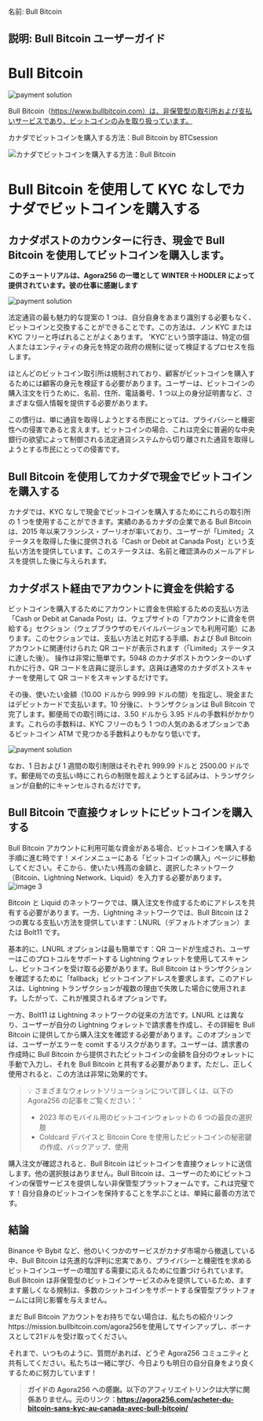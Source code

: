 名前: Bull Bitcoin

## 説明: Bull Bitcoin ユーザーガイド

# Bull Bitcoin

![payment solution](assets/cover.jpeg)

Bull Bitcoin（https://www.bullbitcoin.com）は、非保管型の取引所および支払いサービスであり、ビットコインのみを取り扱っています。

カナダでビットコインを購入する方法：Bull Bitcoin by BTCsession

![カナダでビットコインを購入する方法：Bull Bitcoin](https://youtu.be/aKs8bKwLjJQ)

# Bull Bitcoin を使用して KYC なしでカナダでビットコインを購入する

## カナダポストのカウンターに行き、現金で Bull Bitcoin を使用してビットコインを購入します。

**このチュートリアルは、Agora256 の一環として WINTER ☩ HODLER によって提供されています。彼の仕事に感謝します**

![payment solution](assets/1.jpeg)

法定通貨の最も魅力的な提案の 1 つは、自分自身をあまり識別する必要もなく、ビットコインと交換することができることです。この方法は、ノン KYC または KYC フリーと呼ばれることがよくあります。 'KYC'という頭字語は、特定の個人またはエンティティの身元を特定の政府の規制に従って検証するプロセスを指します。

ほとんどのビットコイン取引所は規制されており、顧客がビットコインを購入するためには顧客の身元を検証する必要があります。ユーザーは、ビットコインの購入注文を行うために、名前、住所、電話番号、1 つ以上の身分証明書など、さまざまな個人情報を提供する必要があります。

この慣行は、単に通貨を取得しようとする市民にとっては、プライバシーと機密性への侵害であると言えます。ビットコインの場合、これは完全に普遍的な中央銀行の欲望によって制御される法定通貨システムから切り離された通貨を取得しようとする市民にとっての侵害です。

## Bull Bitcoin を使用してカナダで現金でビットコインを購入する

カナダでは、KYC なしで現金でビットコインを購入するためにこれらの取引所の 1 つを使用することができます。実績のあるカナダの企業である Bull Bitcoin は、2015 年以来フランシス・プーリオが率いており、ユーザーが「Limited」ステータスを取得した後に提供される「Cash or Debit at Canada Post」という支払い方法を提供しています。このステータスは、名前と確認済みのメールアドレスを提供した後に与えられます。

## カナダポスト経由でアカウントに資金を供給する

ビットコインを購入するためにアカウントに資金を供給するための支払い方法「Cash or Debit at Canada Post」は、ウェブサイトの「アカウントに資金を供給する」セクション（ウェブブラウザのモバイルバージョンでも利用可能）にあります。このセクションでは、支払い方法と対応する手順、および Bull Bitcoin アカウントに関連付けられた QR コードが表示されます（「Limited」ステータスに達した後）。
操作は非常に簡単です。5948 のカナダポストカウンターのいずれかに行き、QR コードを店員に提示します。店員は通常のカナダポストスキャナーを使用して QR コードをスキャンするだけです。

その後、使いたい金額（10.00 ドルから 999.99 ドルの間）を指定し、現金またはデビットカードで支払います。10 分後に、トランザクションは Bull Bitcoin で完了します。郵便局での取引時には、3.50 ドルから 3.95 ドルの手数料がかかります。これらの手数料は、KYC フリーのもう 1 つの人気のあるオプションであるビットコイン ATM で見つかる手数料よりもかなり低いです。

![payment solution](assets/2.jpeg)

なお、1 日および 1 週間の取引制限はそれぞれ 999.99 ドルと 2500.00 ドルです。郵便局での支払い時にこれらの制限を超えようとする試みは、トランザクションが自動的にキャンセルされるだけです。

## Bull Bitcoin で直接ウォレットにビットコインを購入する

Bull Bitcoin アカウントに利用可能な資金がある場合、ビットコインを購入する手順に進む時です！メインメニューにある「ビットコインの購入」ページに移動してください。そこから、使いたい残高の金額と、選択したネットワーク（Bitcoin、Lightning Network、Liquid）を入力する必要があります。
![image 3](assets/3.jpeg)

Bitcoin と Liquid のネットワークでは、購入注文を作成するためにアドレスを共有する必要があります。一方、Lightning ネットワークでは、Bull Bitcoin は 2 つの異なる支払い方法を提供しています：LNURL（デフォルトオプション）または Bolt11 です。

基本的に、LNURL オプションは最も簡単です：QR コードが生成され、ユーザーはこのプロトコルをサポートする Lightning ウォレットを使用してスキャンし、ビットコインを受け取る必要があります。Bull Bitcoin はトランザクションを確認するために「fallback」ビットコインアドレスを要求します。このアドレスは、Lightning トランザクションが複数の理由で失敗した場合に使用されます。したがって、これが推奨されるオプションです。

一方、Bolt11 は Lightning ネットワークの従来の方法です。LNURL とは異なり、ユーザーが自分の Lightning ウォレットで請求書を作成し、その詳細を Bull Bitcoin に提供してから購入注文を確認する必要があります。このオプションでは、ユーザーがエラーを comit するリスクがあります。ユーザーは、請求書の作成時に Bull Bitcoin から提供されたビットコインの金額を自分のウォレットに手動で入力し、それを Bull Bitcoin と共有する必要があります。ただし、正しく使用されると、この方法は非常に効果的です。

> 💡 さまざまなウォレットソリューションについて詳しくは、以下の Agora256 の記事をご覧ください：
> '
>
> - 2023 年のモバイル用のビットコインウォレットの 6 つの最良の選択肢
> - Coldcard デバイスと Bitcoin Core を使用したビットコインの秘密鍵の作成、バックアップ、使用

購入注文が確認されると、Bull Bitcoin はビットコインを直接ウォレットに送信します。他の選択肢はありません。Bull Bitcoin は、ユーザーのためにビットコインの保管サービスを提供しない非保管型プラットフォームです。これは完璧です！自分自身のビットコインを保持することを学ぶことは、単純に最善の方法です。

## 結論

Binance や Bybit など、他のいくつかのサービスがカナダ市場から撤退している中、Bull Bitcoin は先進的な評判に忠実であり、プライバシーと機密性を求めるビットコインユーザーの増加する需要に応えるために位置づけられています。Bull Bitcoin は非保管型のビットコインサービスのみを提供しているため、ますます厳しくなる規制は、多数のシットコインをサポートする保管型プラットフォームには同じ影響を与えません。

まだ Bull Bitcoin アカウントをお持ちでない場合は、私たちの紹介リンクhttps://mission.bullbitcoin.com/agora256を使用してサインアップし、ボーナスとして21ドルを受け取ってください。

それまで、いつものように、質問があれば、どうぞ Agora256 コミュニティと共有してください。私たちは一緒に学び、今日よりも明日の自分自身をより良くするために努力しています！

> **ガイドの Agora256 への感謝。以下のアフィリエイトリンクは大学に関係ありません。元のリンク：https://agora256.com/acheter-du-bitcoin-sans-kyc-au-canada-avec-bull-bitcoin/**
